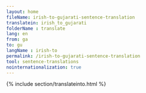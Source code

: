 ```yaml
---
layout: home
fileName: irish-to-gujarati-sentence-translation
translatein: irish_to_gujarati
folderName : translate
lang: en
from: ga
to: gu
langName : irish-to
permalink: /irish-to-gujarati-sentence-translation
tool: sentence-translations
nointernationalization: true
---
```

{% include section/translateinto.html %}
